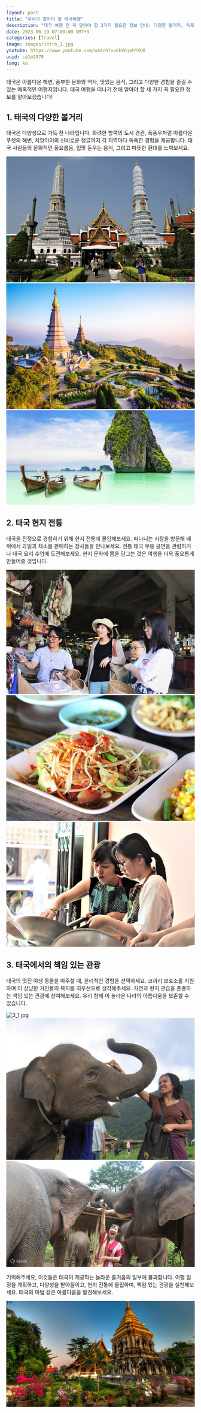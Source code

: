 ```yaml
---
layout: post
title: "우리가 알아야 할 태국여행"
description: "태국 여행 전 꼭 알아야 할 3가지 필요한 정보 안내: 다양한 볼거리, 독특한 경험, 현지 전통과 문화 몰입. #태국여행 #아름다운태국 #태국문화 #책임있는관광"
date: 2023-06-19 07:00:00 GMT+9
categories: [Travel]
image: images/intro_1.jpg
youtube: https://www.youtube.com/watch?v=GkV6jehYXO0
uuid: ce1e2078
lang: ko
---
```


태국은 아름다운 해변, 풍부한 문화와 역사, 맛있는 음식, 그리고 다양한 경험을 즐길 수 있는 매혹적인 여행지입니다. 태국 여행을 떠나기 전에 알아야 할 세 가지 꼭 필요한 정보를 알아보겠습니다!

## 1. 태국의 다양한 볼거리
태국은 다양성으로 가득 찬 나라입니다. 화려한 방콕의 도시 경관, 폭풍우처럼 아름다운 푸켓의 해변, 치앙마이의 신비로운 정글까지 각 지역마다 독특한 경험을 제공합니다. 태국 사람들의 문화적인 풍요롭음, 입맛 돋우는 음식, 그리고 따뜻한 환대를 느껴보세요.

![1_1.jpg](images/1_1.jpg)
![1_2.jpg](images/1_2.jpg)
![1_3.jpg](images/1_3.jpg)

## 2. 태국 현지 전통
태국을 진정으로 경험하기 위해 현지 전통에 몰입해보세요. 떠다니는 시장을 방문해 배 위에서 과일과 채소를 판매하는 장사들을 만나보세요. 전통 태국 무용 공연을 관람하거나 태국 요리 수업에 도전해보세요. 현지 문화에 몸을 담그는 것은 여행을 더욱 풍요롭게 만들어줄 것입니다.

![2_1.jpg](images/2_1.jpg)
![2_2.jpg](images/2_2.jpg)
![2_3.jpg](images/2_3.jpg)

## 3. 태국에서의 책임 있는 관광
태국의 멋진 야생 동물을 마주할 때, 윤리적인 경험을 선택하세요. 코끼리 보호소를 지원하며 이 상냥한 거인들의 복지를 최우선으로 생각해주세요. 자연과 현지 관습을 존중하는 책임 있는 관광에 참여해보세요. 우리 함께 이 놀라운 나라의 아름다움을 보존할 수 있습니다.

![3_1.jpg](images/3_1.jpg)
![3_2.jpg](images/3_2.jpg)
![3_3.jpg](images/3_3.jpg)

기억해주세요, 이것들은 태국이 제공하는 놀라운 즐거움의 일부에 불과합니다. 여행 일정을 계획하고, 다양성을 받아들이고, 현지 전통에 몰입하며, 책임 있는 관광을 실천해보세요. 태국의 마법 같은 아름다움을 발견해보세요.

![con_1.jpg](images/con_1.jpg)